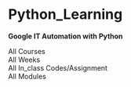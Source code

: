 # Python_Learning

**Google IT Automation with Python**

All Courses<br>
All Weeks<br>
All In_class Codes/Assignment<br>
All Modules
